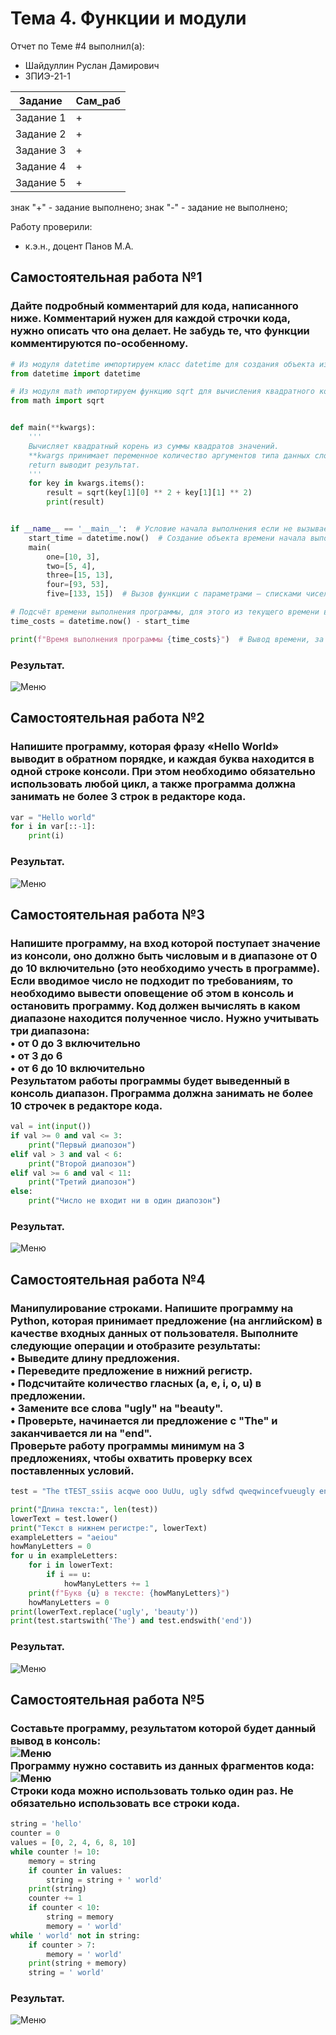 # Тема 4. Функции и модули
Отчет по Теме #4 выполнил(а):
- Шайдуллин Руслан Дамирович
- ЗПИЭ-21-1

| Задание | Сам_раб |
| ------  | ------ |
| Задание 1 | + |
| Задание 2 | + |
| Задание 3 | + |
| Задание 4 | + |
| Задание 5 | + |

знак "+" - задание выполнено; знак "-" - задание не выполнено;

Работу проверили:
- к.э.н., доцент Панов М.А.

## Самостоятельная работа №1
### Дайте подробный комментарий для кода, написанного ниже. Комментарий нужен для каждой строчки кода, нужно описать что она делает. Не забудь те, что функции комментируются по-особенному.

```python
# Из модуля datetime импортируем класс datetime для создания объекта из текущих даты и времени
from datetime import datetime

# Из модуля math импортируем функцию sqrt для вычисления квадратного корня
from math import sqrt


def main(**kwargs):
    '''
    Вычисляет квадратный корень из суммы квадратов значений.
    **kwargs принимает переменное количество аргументов типа данных словарь со значениями в виде списка чисел.
    return выводит результат.
    '''
    for key in kwargs.items():
        result = sqrt(key[1][0] ** 2 + key[1][1] ** 2)
        print(result)


if __name__ == '__main__':  # Условие начала выполнения если не вызывается из другого модуля, а запускается напрямую
    start_time = datetime.now()  # Создание объекта времени начала выполнения программы
    main(
        one=[10, 3],
        two=[5, 4],
        three=[15, 13],
        four=[93, 53],
        five=[133, 15])  # Вызов функции с параметрами — списками чисел

# Подсчёт времени выполнения программы, для этого из текущего времени вычитается время начала выполнения
time_costs = datetime.now() - start_time

print(f"Время выполнения программы {time_costs}")  # Вывод времени, за которое была выполнена программа
```
### Результат.
![Меню](https://github.com/stratch1989/ProgramEngineering/blob/Theme_4/img/task1.png)

## Самостоятельная работа №2
### Напишите программу, которая фразу «Hello World» выводит в обратном порядке, и каждая буква находится в одной строке консоли. При этом необходимо обязательно использовать любой цикл, а также программа должна занимать не более 3 строк в редакторе кода.

```python
var = "Hello world"
for i in var[::-1]:
    print(i)
```
### Результат.
![Меню](https://github.com/stratch1989/ProgramEngineering/blob/Theme_3/img/task2.png)

## Самостоятельная работа №3
### Напишите программу, на вход которой поступает значение из консоли, оно должно быть числовым и в диапазоне от 0 до 10 включительно (это необходимо учесть в программе). Если вводимое число не подходит по требованиям, то необходимо вывести оповещение об этом в консоль и остановить программу. Код должен вычислять в каком диапазоне находится полученное число. Нужно учитывать три диапазона:<br>• от 0 до 3 включительно<br>• от 3 до 6<br>• от 6 до 10 включительно<br>Результатом работы программы будет выведенный в консоль диапазон. Программа должна занимать не более 10 строчек в редакторе кода.

```python
val = int(input())
if val >= 0 and val <= 3:
    print("Первый диапозон")
elif val > 3 and val < 6:
    print("Второй диапозон")
elif val >= 6 and val < 11:
    print("Третий диапозон")
else:
    print("Число не входит ни в один диапозон")
```
### Результат.
![Меню](https://github.com/stratch1989/ProgramEngineering/blob/Theme_3/img/task3.png)
  
## Самостоятельная работа №4
### Манипулирование строками. Напишите программу на Python, которая принимает предложение (на английском) в качестве входных данных от пользователя. Выполните следующие операции и отобразите результаты:<br>• Выведите длину предложения.<br>• Переведите предложение в нижний регистр.<br>• Подсчитайте количество гласных (a, e, i, o, u) в предложении.<br>• Замените все слова "ugly" на "beauty".<br>• Проверьте, начинается ли предложение с "The" и заканчивается ли на "end".<br>Проверьте работу программы минимум на 3 предложениях, чтобы охватить проверку всех поставленных условий.

```python
test = "The tTEST_ssiis acqwe ooo UuUu, ugly sdfwd qweqwincefvueugly end"

print("Длина текста:", len(test))
lowerText = test.lower()
print("Текст в нижнем регистре:", lowerText)
exampleLetters = "aeiou"
howManyLetters = 0
for u in exampleLetters:
    for i in lowerText:
        if i == u:
            howManyLetters += 1
    print(f"Букв {u} в тексте: {howManyLetters}")
    howManyLetters = 0
print(lowerText.replace('ugly', 'beauty'))
print(test.startswith('The') and test.endswith('end'))
```
### Результат.
![Меню](https://github.com/stratch1989/ProgramEngineering/blob/Theme_3/img/task4.png)

## Самостоятельная работа №5
### Составьте программу, результатом которой будет данный вывод в консоль:<br>![Меню](https://github.com/stratch1989/ProgramEngineering/blob/Theme_3/img/5.1.png)<br>Программу нужно составить из данных фрагментов кода:<br>![Меню](https://github.com/stratch1989/ProgramEngineering/blob/Theme_3/img/5.2.png)<br>Строки кода можно использовать только один раз. Не обязательно использовать все строки кода.

```python
string = 'hello'
counter = 0
values = [0, 2, 4, 6, 8, 10]
while counter != 10:
    memory = string
    if counter in values:
        string = string + ' world'
    print(string)
    counter += 1
    if counter < 10:
        string = memory
        memory = ' world'
while ' world' not in string:
    if counter > 7:
        memory = ' world'
    print(string + memory)
    string = ' world'
```

### Результат.
![Меню](https://github.com/stratch1989/ProgramEngineering/blob/Theme_3/img/task5.png)